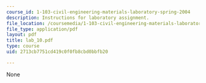 ```yaml
---
course_id: 1-103-civil-engineering-materials-laboratory-spring-2004
description: Instructions for laboratory assignment.
file_location: /coursemedia/1-103-civil-engineering-materials-laboratory-spring-2004/2713cb7751cd419c0f0fb8cbd0bbfb20_lab_10.pdf
file_type: application/pdf
layout: pdf
title: lab_10.pdf
type: course
uid: 2713cb7751cd419c0f0fb8cbd0bbfb20

---
```

None